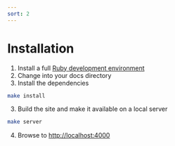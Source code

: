 ```yaml
---
sort: 2
---
```


# Installation

1. Install a full [Ruby development environment](https://jekyllrb.com/docs/installation/)
2. Change into your docs directory
3. Install the dependencies
```sh
make install
```
3. Build the site and make it available on a local server
```sh
make server
```
4. Browse to [http://localhost:4000](http://localhost:4000)
